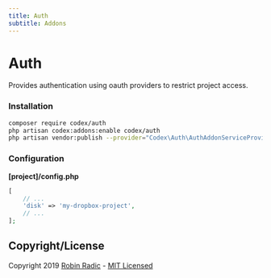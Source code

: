 ```yaml
---
title: Auth
subtitle: Addons
---
```



# Auth

Provides authentication using oauth providers to restrict project access.    

### Installation

```bash
composer require codex/auth
php artisan codex:addons:enable codex/auth
php artisan vendor:publish --provider="Codex\Auth\AuthAddonServiceProvider"
```

### Configuration

**[project]/config.php**
```php
[
    // ...
    'disk' => 'my-dropbox-project',
    // ...
];
```


<!--*codex:hide*-->
## Copyright/License
Copyright 2019 [Robin Radic](https://github.com/RobinRadic) - [MIT Licensed](LICENSE.md)
<!--*codex:/hide*-->